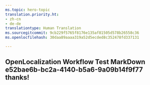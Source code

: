 ```yaml
---
ms.topic: hero-topic
translation.priority.ht:
- zh-cn
- de-de
translationtype: Human Translation
ms.sourcegitcommit: 9cb229f5765f8176e135af81505d578b26558c36
ms.openlocfilehash: 30daa89aaaa319a52d5ecded8c352478fd337131

---
```

## OpenLocalization Workflow Test MarkDown e52bae6b-bc2a-4140-b5a6-9a09b14f9f77 thanks!



<!--HONumber=Jul16_HO3-->


